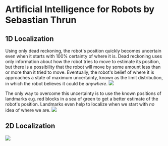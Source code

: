 # Artificial Intelligence for Robots by Sebastian Thrun

## 1D Localization
Using only dead reckoning, the robot's position quickly becomes uncertain even when it starts with 100% certainty of where it is. Dead reckoning uses only information about how the robot tries to move to estimate its position, but there is a possibility that the robot will move by some amount less than or more than it tried to move. Eventually, the robot's belief of where it is approaches a state of maximum uncertainty, known as the limit distribution, in which the robot believes it could be _anywhere_.
![](https://github.com/daniel-s-ingram/ai_for_robots/blob/master/Lesson1/only_move.gif)

The only way to overcome this uncertainty is to use the known positions of landmarks e.g. red blocks in a sea of green to get a better estimate of the robot's position. Landmarks even help to localize when we start with _no_ idea of where we are. 
![](https://github.com/daniel-s-ingram/ai_for_robots/blob/master/Lesson1/sense_and_move.gif)

## 2D Localization
![](https://github.com/daniel-s-ingram/ai_for_robots/blob/master/Lesson1/localization_2d.gif)